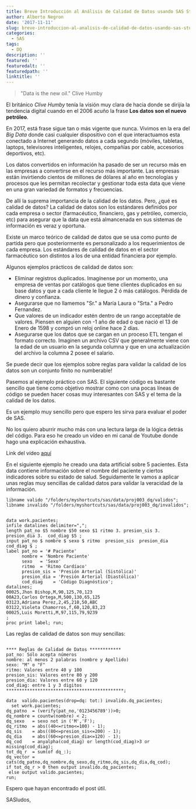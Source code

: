 ```yaml
---
title: Breve Introducción al Análisis de Calidad de Datos usando SAS Studio
author: Alberto Negron
date: '2017-11-11'
slug: breve-introduccion-al-analisis-de-calidad-de-datos-usando-sas-studio
categories:
  - SAS
tags:
  - DQ
description: ''
featured: ''
featuredalt: ''
featuredpath: ''
linktitle: ''
---
```



>"Data is the new oil." Clive Humby

El británico *Clive Humby*  tenía la visión muy clara de hacia donde se dirijía la tendencia digital cuando en el 2006 acuño la frase **Los datos son el nuevo petróleo**.

En 2017, está frase sigue tan o más vigente que nunca. Vivimos en la era del *Big Data* donde casi cualquier dispositivo con el que interactuamos esta conectado a Internet generando datos a cada segundo (móviles, tabletas, laptops, televisores inteligentes, relojes, compañías por cable, accesorios deportivos, etc).

Los datos convertidos en información ha pasado de ser un recurso más en las empresas a convertirse en el recurso más importante. Las empresas están invirtiendo cientos de millones de dólares al año en tecnologías y procesos que les permitan recolectar y gestionar toda esta data que viene en una gran variedad de formatos y frecuencias.

De allí la suprema importancia de la calidad de los datos. Pero, ¿qué es calidad de datos? La calidad de datos son los estándares definidos por cada empresa o sector (farmacéutico, financiero, gas y petróleo, comercio, etc) para asegurar que la data que está almancenada en sus sistemas de información es veraz y oportuna.

Existe un marco teórico de calidad de datos que se usa como punto de partida pero que posteriormente es personalizado a los requerimientos de cada empresa. Los estándares de calidad de datos en el sector farmacéutico son distintos a los de una entidad financiera por ejemplo.

Algunos ejemplos prácticos de calidad de datos son:

- Eliminar registros duplicados. Imagínense por un momento, una empresa de ventas por catálogos que tiene clientes duplicados en su base datos y que a cada cliente le llegue 2 ó más catálogos. Pérdida de dinero y confianza.
- Asegurarse que no llamemos "Sr." a María Laura o "Srta." a Pedro Fernandez.
- Que valores de un indicador estén dentro de un rango acceptable de valores. Piensen en alguien con -1 año de edad o que nació el 13 de Enero de 1598 y compró un reloj online hace 2 días.
- Asegurarse que los datos que se cargan en un proceso ETL tengan el formato correcto. Imaginen un archivo CSV que generalmente viene con la edad de un usuario en la segunda columna y que en una actualización del archivo la columna 2 posee el salario.

Se puede decir que los ejemplos sobre reglas para validar la calidad de los datos son un conjunto finito no numberable!

Pasemos al ejemplo práctico con SAS. El siguiente código es bastante sencillo que tiene como objetivo mostrar como con una pocas líneas de código se pueden hacer cosas muy interesantes con SAS y el tema de la calidad de los datos.

Es un ejemplo muy sencillo pero que espero les sirva para evaluar el poder de SAS.

No los quiero aburrir mucho más con una lectura larga de la lógica detrás del código. Para eso he creado un vídeo en mi canal de Youtube donde hago una explicación exhaustiva.

Link del vídeo [aquí](https://youtu.be/KVLh2-G5zv0)



En el siguiente ejemplo he creado una data artificial sobre 5 pacientes. Esta data contiene información sobre el nombre del paciente y ciertos indicadores sobre su estado de salud. Seguidamente le vamos a aplicar unas reglas muy sencillas de calidad datos para validar la veracidad de la información.

```
libname valido "/folders/myshortcuts/sas/data/proj003_dq/validos";
libname invalido "/folders/myshortcuts/sas/data/proj003_dq/invalidos";


data work.pacientes;
infile datalines delimiter=",";
length pat_no $5 nombre $50 sexo $1 ritmo 3. presion_sis 3.  presion_dia 3.  cod_diag $5 ;
input pat_no $ nombre $ sexo $ ritmo  presion_sis  presion_dia  cod_diag $ ;
label pat_no = '# Paciente'
      nombre = 'Nombre Paciente'
      sexo   = 'Sexo'
      ritmo  = 'Ritmo Cardíaco'
      presion_sis = 'Presión Arterial (Sistólica)'
      presion_dia = 'Presión Arterial (Diastólica)'
      cod_diag    = 'Código Diagnóstico';
datalines;
00025,Jhon Bishop,M,90,125,70,123
00A23,Carlos Ortega,M,500,130,65,125
03123,Adriana Perez,2,45,210,50,ABC
03122,Violeta Chamorros,f,60,120,83,23
00025,Luis Moretti,M,97,115,79,9239
;
proc print label; run;
```

Las reglas de calidad de datos son muy sencillas:

```

**** Reglas de Calidad de Datos ************
pat_no: Sólo acepta números
nombre: al menos 2 palabras (nombre y Apellido)
sexo: "M" o "F"
ritmo: Valores entre 40 y 100 
presion_sis: Valores entre 80 y 200  
presion_dia: Valores entre 60 y 120  
cod_diag: entre 1 y 3 digitos
*********************************************;

data  valido.pacientes(drop=dq: tot:) invalido.dq_pacientes;
  set work.pacientes;
dq_patno  = (verify(pat_no,'0123456789'))>0;
dq_nombre = countw(nombre) < 2;
dq_sexo   = sexo not in ('M','F');
dq_ritmo  = abs((40<=ritmo<=100) - 1); 
dq_sis    = abs((80<=presion_sis<=200) - 1); 
dq_dia    = abs((60<=presion_dia<=120) - 1); 
dq_cod	  = anyalpha(cod_diag) or length(cod_diag)>3 or missing(cod_diag);
tot_dq_r  = sum(of dq_:);
dq_vector = cats(dq_patno,dq_nombre,dq_sexo,dq_ritmo,dq_sis,dq_dia,dq_cod);
if tot_dq_r > 0 then output invalido.dq_pacientes;
 else output valido.pacientes;
run;
```

Espero que hayan encontrado el post útil.

SASludos,